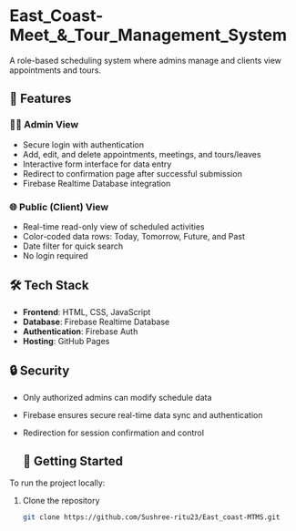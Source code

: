 # East_Coast-Meet_&_Tour_Management_System
A role-based scheduling system where admins manage and clients view appointments and tours.
## 🔧 Features

### 🧑‍💼 Admin View
- Secure login with authentication
- Add, edit, and delete appointments, meetings, and tours/leaves
- Interactive form interface for data entry
- Redirect to confirmation page after successful submission
- Firebase Realtime Database integration

### 🌐 Public (Client) View
- Real-time read-only view of scheduled activities
- Color-coded data rows: Today, Tomorrow, Future, and Past
- Date filter for quick search
- No login required

## 🛠️ Tech Stack

- **Frontend**: HTML, CSS, JavaScript
- **Database**: Firebase Realtime Database
- **Authentication**: Firebase Auth
- **Hosting**: GitHub Pages

## 🔒 Security

- Only authorized admins can modify schedule data
- Firebase ensures secure real-time data sync and authentication
- Redirection for session confirmation and control

  ## 🚀 Getting Started

To run the project locally:

1. Clone the repository  
   ```bash
   git clone https://github.com/Sushree-ritu23/East_coast-MTMS.git

